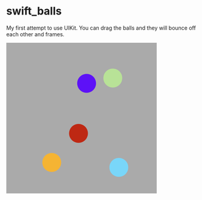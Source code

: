 # swift_balls
My first attempt to use UIKit.
You can drag the balls and they will bounce off each other and frames.

![Balls](https://github.com/randomaru/swift_balls/raw/master/img.png)

